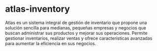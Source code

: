 # atlas-inventory
Atlas es un sistema integral de gestión de inventario que propone una solución sencilla para medianas, pequeñas empresas y negocios que buscan administrar sus productos y mejorar sus operaciones. Permite gestionar inventarios, realizar ventas y ofrece características avanzadas para aumentar la eficiencia en sus negocios.

